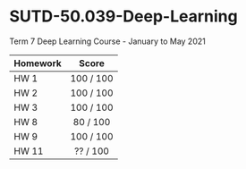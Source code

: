 # SUTD-50.039-Deep-Learning
Term 7 Deep Learning Course - January to May 2021

| Homework    | Score      |
| ----------- |:---------: |
| HW 1        | 100 / 100  |
| HW 2        | 100 / 100  |
| HW 3        | 100 / 100  |
| HW 8        | 80 / 100   |
| HW 9        | 100 / 100  |
| HW 11       | ?? / 100   |

